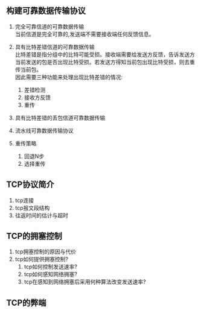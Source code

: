 ## 构建可靠数据传输协议

1) 完全可靠信道的可靠数据传输  
   当前信道是完全可靠的,发送端不需要接收端任何反馈信息。


2) 具有比特差错信道的可靠数据传输  
   比特差错是指分组中的比特可能受损。接收端需要给发送方反馈，告诉发送方当前发送的包是否出现比特受损。若发送方得知当前包出现比特受损，则去重传当前包。  
   因此需要三种功能来处理出现比特差错的情况:
    1) 差错检测
    2) 接收方反馈
    3) 重传


3) 具有比特差错的丢包信道可靠数据传输
4) 流水线可靠数据传输协议
5) 重传策略
    1) 回退N步
    2) 选择重传

## TCP协议简介

1) tcp连接
2) tcp报文段结构
3) 往返时间的估计与超时

## TCP的拥塞控制

1) tcp拥塞控制的原因与代价
2) tcp如何提供拥塞控制?
    1) tcp如何控制发送速率?
    2) tcp如何感知网络拥塞?
    3) tcp在感知到网络拥塞后采用何种算法改变发送速率?

## TCP的弊端